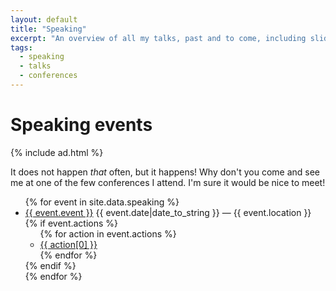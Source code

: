 ```yaml
---
layout: default
title: "Speaking"
excerpt: "An overview of all my talks, past and to come, including slides and videos."
tags:
  - speaking
  - talks
  - conferences
---
```


# Speaking events

{% include ad.html %}

It does not happen *that* often, but it happens! Why don't you come and see me at one of the few conferences I attend. I'm sure it would be nice to meet!

<ul class="list">
{% for event in site.data.speaking %}
  <li class="list__item">
    <span class="list__primary-content">
      <a href="{{ event.link }}" target="_blank">{{ event.event }}</a>
    </span>
    <span class="list__secondary-content">{{ event.date|date_to_string }} — {{ event.location }}</span>
    {% if event.actions %}
    <ul>
    {% for action in event.actions %}
      <li>
        <a target="_blank" href="{{ action[1] }}">{{ action[0] }}</a>
      </li>
    {% endfor %}
    </ul>
    {% endif %}
  </li>
{% endfor %}
</ul>

